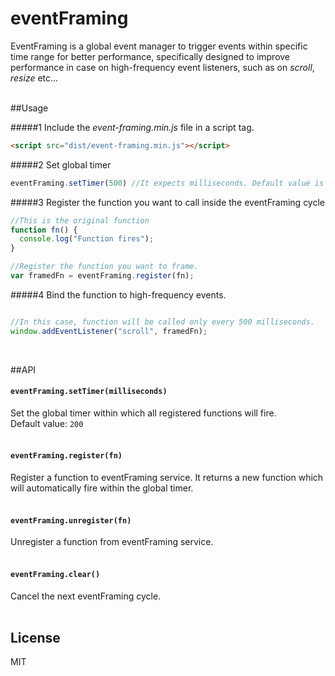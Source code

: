 # eventFraming
EventFraming is a global event manager to trigger events within specific time range for better performance, specifically designed to improve performance in case on high-frequency event listeners, such as on *scroll*, *resize* etc...
<br/><br/>

##Usage

#####1 Include the *event-framing.min.js* file in a script tag.
```html
<script src="dist/event-framing.min.js"></script>
```

#####2 Set global timer
```javascript
eventFraming.setTimer(500) //It expects milliseconds. Default value is 200
```

#####3 Register the function you want to call inside the eventFraming cycle
```javascript
//This is the original function
function fn() {
  console.log("Function fires");
}

//Register the function you want to frame.
var framedFn = eventFraming.register(fn);
```

#####4 Bind the function to high-frequency events.
```javascript

//In this case, function will be called only every 500 milliseconds.
window.addEventListener("scroll", framedFn);
```

<br/>

##API

#### `eventFraming.setTimer(milliseconds)`

Set the global timer within which all registered functions will fire.<br/>
Default value: `200`
<br/><br/>

#### `eventFraming.register(fn)`

Register a function to eventFraming service. It returns a new function which will automatically fire within the global timer.
<br/><br/>

#### `eventFraming.unregister(fn)`

Unregister a function from eventFraming service.
<br/><br/>

#### `eventFraming.clear()`

Cancel the next eventFraming cycle.
<br/><br/>

## License

MIT

